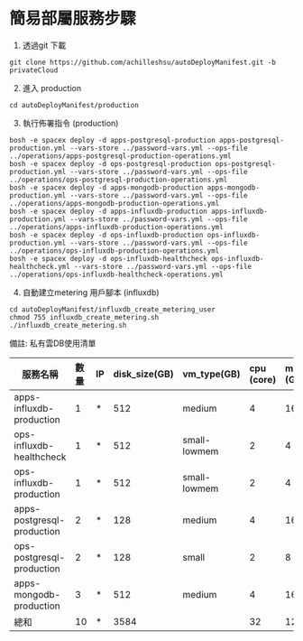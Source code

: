 # 簡易部屬服務步驟

1. 透過git 下載 
```
git clone https://github.com/achilleshsu/autoDeployManifest.git -b privateCloud
``` 
2. 進入 production 
```
cd autoDeployManifest/production
```
3. 執行佈署指令 (production)
```
bosh -e spacex deploy -d apps-postgresql-production apps-postgresql-production.yml --vars-store ../password-vars.yml --ops-file ../operations/apps-postgresql-production-operations.yml
bosh -e spacex deploy -d ops-postgresql-production ops-postgresql-production.yml --vars-store ../password-vars.yml --ops-file ../operations/ops-postgresql-production-operations.yml
bosh -e spacex deploy -d apps-mongodb-production apps-mongodb-production.yml --vars-store ../password-vars.yml --ops-file ../operations/apps-mongodb-production-operations.yml
bosh -e spacex deploy -d apps-influxdb-production apps-influxdb-production.yml --vars-store ../password-vars.yml --ops-file ../operations/apps-influxdb-production-operations.yml
bosh -e spacex deploy -d ops-influxdb-production ops-influxdb-production.yml --vars-store ../password-vars.yml --ops-file ../operations/ops-influxdb-production-operations.yml
bosh -e spacex deploy -d ops-influxdb-healthcheck ops-influxdb-healthcheck.yml --vars-store ../password-vars.yml --ops-file ../operations/ops-influxdb-healthcheck-operations.yml
```

4. 自動建立metering 用戶腳本 (influxdb)
```
cd autoDeployManifest/influxdb_create_metering_user
chmod 755 influxdb_create_metering.sh
./influxdb_create_metering.sh
```


備註: 私有雲DB使用清單

服務名稱 | 數量 | IP | disk_size(GB) | vm_type(GB) | cpu (core) | mem (GB)
---|:-------|:-----|:----|:---|:----|:------
apps-influxdb-production | 1 | * | 512 | medium | 4 | 16
ops-influxdb-healthcheck | 1 | * | 512 | small-lowmem | 2 | 4
ops-influxdb-production | 1 | * | 512 | small-lowmem | 2 | 4
apps-postgresql-production | 2 | * | 128 | medium | 4 | 16
ops-postgresql-production | 2 | * | 128 | small | 2 | 8
apps-mongodb-production | 3 | * | 512 | medium | 4 | 16		
總和 | 10 | * | 3584 | | 32 | 120





